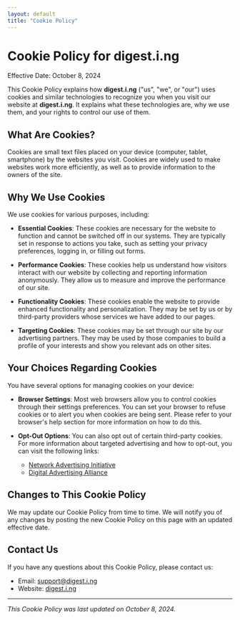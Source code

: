 ```yaml
---
layout: default
title: "Cookie Policy"
---
```


# Cookie Policy for digest.i.ng

Effective Date: October 8, 2024

This Cookie Policy explains how **digest.i.ng** ("us", "we", or "our") uses cookies and similar technologies to recognize you when you visit our website at **digest.i.ng**. It explains what these technologies are, why we use them, and your rights to control our use of them.

## What Are Cookies?

Cookies are small text files placed on your device (computer, tablet, smartphone) by the websites you visit. Cookies are widely used to make websites work more efficiently, as well as to provide information to the owners of the site.

## Why We Use Cookies

We use cookies for various purposes, including:

- **Essential Cookies**: These cookies are necessary for the website to function and cannot be switched off in our systems. They are typically set in response to actions you take, such as setting your privacy preferences, logging in, or filling out forms.

- **Performance Cookies**: These cookies help us understand how visitors interact with our website by collecting and reporting information anonymously. They allow us to measure and improve the performance of our site.

- **Functionality Cookies**: These cookies enable the website to provide enhanced functionality and personalization. They may be set by us or by third-party providers whose services we have added to our pages.

- **Targeting Cookies**: These cookies may be set through our site by our advertising partners. They may be used by those companies to build a profile of your interests and show you relevant ads on other sites.

## Your Choices Regarding Cookies

You have several options for managing cookies on your device:

- **Browser Settings**: Most web browsers allow you to control cookies through their settings preferences. You can set your browser to refuse cookies or to alert you when cookies are being sent. Please refer to your browser's help section for more information on how to do this.

- **Opt-Out Options**: You can also opt out of certain third-party cookies. For more information about targeted advertising and how to opt-out, you can visit the following links:
  - [Network Advertising Initiative](http://www.networkadvertising.org/)
  - [Digital Advertising Alliance](http://www.aboutads.info/)

## Changes to This Cookie Policy

We may update our Cookie Policy from time to time. We will notify you of any changes by posting the new Cookie Policy on this page with an updated effective date.

## Contact Us

If you have any questions about this Cookie Policy, please contact us:

- Email: [support@digest.i.ng](mailto:support@digest.i.ng)
- Website: [digest.i.ng](https://digest.i.ng)

---

*This Cookie Policy was last updated on October 8, 2024.*
